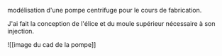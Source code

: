 modélisation d'une pompe centrifuge pour le cours de fabrication. 



J'ai fait la conception de l'élice et du moule supérieur nécessaire à son injection. 



![[image du cad de la pompe]]